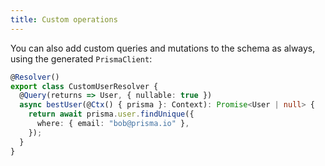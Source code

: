 ```yaml
---
title: Custom operations
---
```


You can also add custom queries and mutations to the schema as always, using the generated `PrismaClient`:

```ts
@Resolver()
export class CustomUserResolver {
  @Query(returns => User, { nullable: true })
  async bestUser(@Ctx() { prisma }: Context): Promise<User | null> {
    return await prisma.user.findUnique({
      where: { email: "bob@prisma.io" },
    });
  }
}
```

